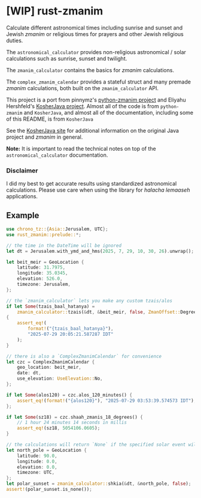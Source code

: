 # \[WIP\] rust-zmanim
Calculate different astronomical times including sunrise and sunset and Jewish *zmanim* or religious times for prayers and other Jewish religious duties.

The `astronomical_calculator` provides non-religious astronomical / solar calculations such as sunrise, sunset and twilight.

The `zmanim_calculator` contains the basics for *zmanim* calculations.

The `complex_zmanim_calendar` provides a stateful struct and many premade *zmanim* calculations, both built on the `zmanim_calculator` API.

This project is a port from pinnymz's [python-zmanim project](https://github.com/pinnymz/python-zmanim) and Eliyahu Hershfeld's [KosherJava project](https://github.com/KosherJava/zmanim). Almost all of the code is from `python-zmanim` and `KosherJava`, and almost all of the documentation, including some of this README, is from `KosherJava`

See the [KosherJava site](https://kosherjava.com) for additional information on the original Java project and *zmanim* in general.

**Note:** It is important to read the technical notes on top of the `astronomical_calculator` documentation.

### Disclaimer
I did my best to get accurate results using standardized astronomical calculations. Please use care when using the library for *halacha lemaaseh* applications.

## Example
```rust
use chrono_tz::{Asia::Jerusalem, UTC};
use rust_zmanim::prelude::*;

// the time in the DateTime will be ignored
let dt = Jerusalem.with_ymd_and_hms(2025, 7, 29, 10, 30, 26).unwrap();

let beit_meir = GeoLocation {
    latitude: 31.7975,
    longitude: 35.0345,
    elevation: 526.0,
    timezone: Jerusalem,
};

// the `zmanim_calculator` lets you make any custom tzais/alos
if let Some(tzais_baal_hatanya) =
    zmanim_calculator::tzais(&dt, &beit_meir, false, ZmanOffset::Degrees(6.0))
{
    assert_eq!(
        format!("{tzais_baal_hatanya}"),
        "2025-07-29 20:05:21.587287 IDT"
    );
}

// there is also a `ComplexZmanimCalendar` for convenience
let czc = ComplexZmanimCalendar {
    geo_location: beit_meir,
    date: dt,
    use_elevation: UseElevation::No,
};

if let Some(alos120) = czc.alos_120_minutes() {
    assert_eq!(format!("{alos120}"), "2025-07-29 03:53:39.574573 IDT");
};

if let Some(sz18) = czc.shaah_zmanis_18_degrees() {
    // 1 hour 24 minutes 14 seconds in millis
    assert_eq!(sz18, 5054106.0605);
}

// the calculations will return `None` if the specified solar event will not occur
let north_pole = GeoLocation {
    latitude: 90.0,
    longitude: 0.0,
    elevation: 0.0,
    timezone: UTC,
};
let polar_sunset = zmanim_calculator::shkia(&dt, &north_pole, false);
assert!(polar_sunset.is_none());
```
